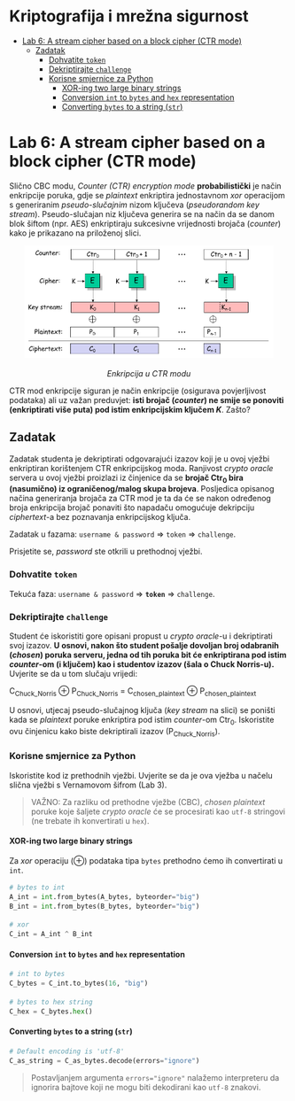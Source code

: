 # **Kriptografija i mrežna sigurnost** <!-- omit in toc -->

- [Lab 6: A stream cipher based on a block cipher (CTR mode)](#lab-6-a-stream-cipher-based-on-a-block-cipher-ctr-mode)
  - [Zadatak](#zadatak)
    - [Dohvatite `token`](#dohvatite-token)
    - [Dekriptirajte `challenge`](#dekriptirajte-challenge)
    - [Korisne smjernice za Python](#korisne-smjernice-za-python)
      - [XOR-ing two large binary strings](#xor-ing-two-large-binary-strings)
      - [Conversion `int` to `bytes` and `hex` representation](#conversion-int-to-bytes-and-hex-representation)
      - [Converting `bytes` to a string (`str`)](#converting-bytes-to-a-string-str)

# Lab 6: A stream cipher based on a block cipher (CTR mode)

Slično CBC modu, _Counter (CTR) encryption mode_ **probabilistički** je način enkripcije poruka, gdje se _plaintext_ enkriptira jednostavnom _xor_ operacijom s generiranim _pseudo-slučajnim_ nizom ključeva (_pseudorandom key stream_). Pseudo-slučajan niz ključeva generira se na način da se danom blok šiftom (npr. AES) enkriptiraju sukcesivne vrijednosti brojača (_counter_) kako je prikazano na priloženoj slici.

<p align="center">
<img src="../img/ctr.png" alt="CTR encryption" width="450px" height="auto"/>
<br><br>
<em>Enkripcija u CTR modu</em>
</p>

CTR mod enkripcije siguran je način enkripcije (osigurava povjerljivost podataka) ali uz važan preduvjet: **isti brojač (_counter_) ne smije se ponoviti (enkriptirati više puta) pod istim enkripcijskim ključem _K_**. Zašto?

## Zadatak

Zadatak studenta je dekriptirati odgovarajući izazov koji je u ovoj vježbi enkriptiran korištenjem CTR enkripcijskog moda. Ranjivost _crypto oracle_ servera u ovoj vježbi proizlazi iz činjenice da se **brojač Ctr<sub>0</sub> bira (nasumično) iz ograničenog/malog skupa brojeva**. Posljedica opisanog načina generiranja brojača za CTR mod je ta da će se nakon određenog broja enkripcija brojač ponaviti što napadaču omogućuje dekripciju _ciphertext_-a bez poznavanja enkripcijskog ključa.

Zadatak u fazama: `username & password` ⇒ `token` ⇒ `challenge`.

Prisjetite se, _password_ ste otkrili u prethodnoj vježbi.

### Dohvatite `token`

Tekuća faza: `username & password` ⇒ **`token`** ⇒ `challenge`.

### Dekriptirajte `challenge`

Student će iskoristiti gore opisani propust u _crypto oracle_-u i dekriptirati svoj izazov. **U osnovi, nakon što student pošalje dovoljan broj odabranih (_chosen_) poruka serveru, jedna od tih poruka bit će enkriptirana pod istim _counter_-om (i ključem) kao i studentov izazov (šala o Chuck Norris-u).** Uvjerite se da u tom slučaju vrijedi:

C<sub>Chuck_Norris</sub> ⊕ P<sub>Chuck_Norris</sub> = C<sub>chosen_plaintext</sub> ⊕ P<sub>chosen_plaintext</sub>

U osnovi, utjecaj pseudo-slučajnog ključa (_key stream_ na slici) se poništi kada se _plaintext_ poruke enkriptira pod istim _counter_-om Ctr<sub>0</sub>. Iskoristite ovu činjenicu kako biste dekriptirali izazov (P<sub>Chuck_Norris</sub>).

### Korisne smjernice za Python

Iskoristite kod iz prethodnih vježbi. Uvjerite se da je ova vježba u načelu slična vježbi s Vernamovom šifrom (Lab 3).

> VAŽNO: Za razliku od prethodne vježbe (CBC), _chosen plaintext_ poruke koje šaljete _crypto oracle_ će se procesirati kao `utf-8` stringovi (ne trebate ih konvertirati u `hex`).

#### XOR-ing two large binary strings

Za _xor_ operaciju (⊕) podataka tipa `bytes` prethodno ćemo ih convertirati u `int`.

```python
# bytes to int
A_int = int.from_bytes(A_bytes, byteorder="big")
B_int = int.from_bytes(B_bytes, byteorder="big")

# xor
C_int = A_int ^ B_int
```

#### Conversion `int` to `bytes` and `hex` representation 

```python
# int to bytes
C_bytes = C_int.to_bytes(16, "big")

# bytes to hex string
C_hex = C_bytes.hex()
```

#### Converting `bytes` to a string (`str`)

```python
# Default encoding is 'utf-8'
C_as_string = C_as_bytes.decode(errors="ignore")
```

> Postavljanjem argumenta `errors="ignore"` nalažemo interpreteru da ignorira bajtove koji ne mogu biti dekodirani kao `utf-8` znakovi.
